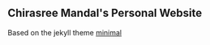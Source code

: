 ## Chirasree Mandal's Personal Website

Based on the jekyll theme [minimal](http://pages-themes.github.io/minimal)

